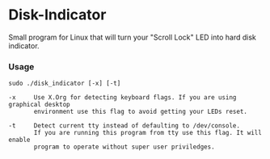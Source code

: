 Disk-Indicator
==============

Small program for Linux that will turn your "Scroll Lock" LED into hard disk indicator.

### Usage

```
sudo ./disk_indicator [-x] [-t]

-x     Use X.Org for detecting keyboard flags. If you are using graphical desktop
       environment use this flag to avoid getting your LEDs reset.

-t     Detect current tty instead of defaulting to /dev/console.
       If you are running this program from tty use this flag. It will enable
       program to operate without super user priviledges.
```
